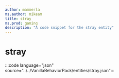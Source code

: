 ```yaml
---
author: mammerla
ms.author: mikeam
title: stray
ms.prod: gaming
description: "A code snippet for the stray entity"
---
```


# stray

:::code language="json" source="../../VanillaBehaviorPack/entities/stray.json":::